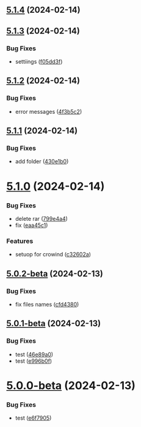 ## [5.1.4](https://github.com/allnnde/pf2e-esp-translation/compare/v5.1.3...v5.1.4) (2024-02-14)



## [5.1.3](https://github.com/allnnde/pf2e-esp-translation/compare/v5.1.2...v5.1.3) (2024-02-14)


### Bug Fixes

* settiings ([f05dd3f](https://github.com/allnnde/pf2e-esp-translation/commit/f05dd3faa13e5b54ee56762b1eabe5eae7359ed0))



## [5.1.2](https://github.com/allnnde/pf2e-esp-translation/compare/v5.1.1...v5.1.2) (2024-02-14)


### Bug Fixes

* error messages ([4f3b5c2](https://github.com/allnnde/pf2e-esp-translation/commit/4f3b5c26b112660141da0a7c7c3b80faea827d06))



## [5.1.1](https://github.com/allnnde/pf2e-esp-translation/compare/v5.1.0...v5.1.1) (2024-02-14)


### Bug Fixes

* add folder ([430e1b0](https://github.com/allnnde/pf2e-esp-translation/commit/430e1b0cc8ccc8af5f8d01510ef9845bcbd1da53))



# [5.1.0](https://github.com/allnnde/pf2e-esp-translation/compare/v4.5.19...v5.1.0) (2024-02-14)


### Bug Fixes

* delete rar ([799e4a4](https://github.com/allnnde/pf2e-esp-translation/commit/799e4a4aef2222c708d5c926c596f96a98adb811))
* fix ([eaa45c1](https://github.com/allnnde/pf2e-esp-translation/commit/eaa45c17f25af33af35df794c0c52781790e7416))


### Features

* setuop for crowind ([c32602a](https://github.com/allnnde/pf2e-esp-translation/commit/c32602ae8e8be6c4b79bb98ef2bd9574643d6973))



## [5.0.2-beta](https://github.com/allnnde/pf2e-esp-translation/compare/v5.0.1-beta...v5.0.2-beta) (2024-02-13)


### Bug Fixes

* fix files names ([cfd4380](https://github.com/allnnde/pf2e-esp-translation/commit/cfd4380a39c56120625574defc8bde190f6bca41))



## [5.0.1-beta](https://github.com/allnnde/pf2e-esp-translation/compare/v5.0.0-beta...v5.0.1-beta) (2024-02-13)


### Bug Fixes

* test ([46e89a0](https://github.com/allnnde/pf2e-esp-translation/commit/46e89a0b5fdfef7c8e508a0999af2444c89c46c0))
* test ([e996b0f](https://github.com/allnnde/pf2e-esp-translation/commit/e996b0f2f56d0a51dfdd131dfe8c942651c62597))



# [5.0.0-beta](https://github.com/allnnde/pf2e-esp-translation/compare/v4.5.18...v5.0.0-beta) (2024-02-13)


### Bug Fixes

* test ([e6f7905](https://github.com/allnnde/pf2e-esp-translation/commit/e6f79052996d679b57404d0ebeaa98c52ba15bd0))



